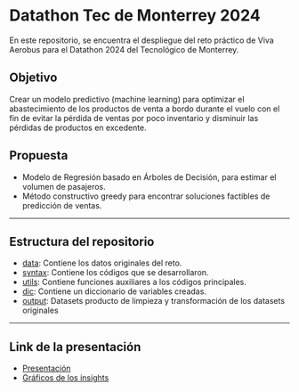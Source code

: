 # Datathon Tec de Monterrey 2024

En este repositorio, se encuentra el despliegue del reto práctico de Viva Aerobus para el Datathon 2024 del Tecnológico de Monterrey.

## Objetivo
Crear un modelo predictivo (machine learning) para optimizar el abastecimiento de los productos de venta a bordo durante el vuelo con el fin de evitar la pérdida de ventas por poco inventario y disminuir las pérdidas de productos en excedente.

## Propuesta

- Modelo de Regresión basado en Árboles de Decisión, para estimar el volumen de pasajeros.
- Método constructivo greedy para encontrar soluciones factibles de predicción de ventas.

----------------------------------------------------------------------------------------------
## Estructura del repositorio

- [data](https://github.com/semilun4/Datathon_MTY_2024/tree/main/data): Contiene los datos originales del reto.
- [syntax](https://github.com/semilun4/Datathon_MTY_2024/tree/main/syntax): Contiene los códigos que se desarrollaron.
- [utils](https://github.com/semilun4/Datathon_MTY_2024/tree/main/utils): Contiene funciones auxiliares a los códigos principales.
- [dic](https://github.com/semilun4/Datathon_MTY_2024/tree/main/utils): Contiene un diccionario de variables creadas.
- [output](https://github.com/semilun4/Datathon_MTY_2024/tree/main/utils): Datasets producto de limpieza y transformación de los datasets originales

----------------------------------------------------------------------------------------------
## Link de la presentación

- [Presentación](https://www.canva.com/design/DAGEWonBI7M/vmC2wRbBFnF8G7xNebvMjw/view?utm_content=DAGEWonBI7M&utm_campaign=designshare&utm_medium=link&utm_source=editor)
- [Gráficos de los insights](https://github.com/semilun4/Datathon_MTY_2024/blob/main/utils/Visualizaciones.ipynb)
